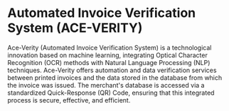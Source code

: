 # Automated Invoice Verification System (ACE-VERITY)

Ace-Verity (Automated Invoice Verification System) is a technological innovation based on machine learning, integrating Optical Character Recognition (OCR) methods with Natural Language Processing (NLP) techniques. Ace-Verity offers automation and data verification services between printed invoices and the data stored in the database from which the invoice was issued. The merchant's database is accessed via a standardized Quick-Response (QR) Code, ensuring that this integrated process is secure, effective, and efficient.
